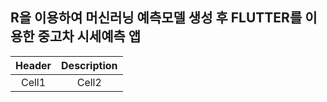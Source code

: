 ## R을 이용하여 머신러닝 예측모델 생성 후 FLUTTER를 이용한 중고차 시세예측 앱
<!-- Table 양식 -->
|Header|Description|
|:--:|:--:|
|Cell1|Cell2|



